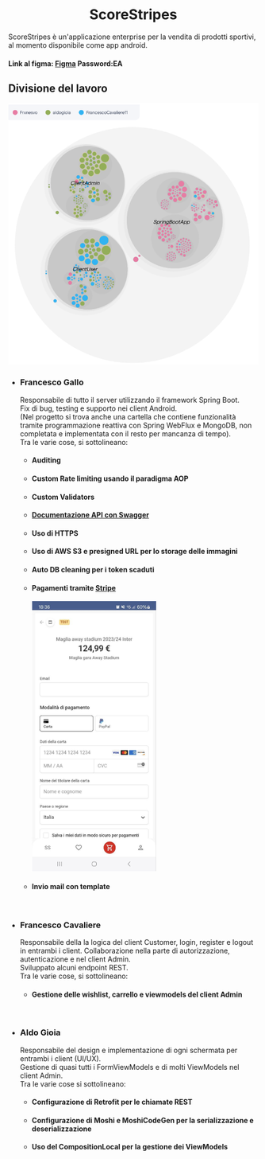 <div style="text-align: center;">
  <h1>ScoreStripes</h1>
</div>

<p> ScoreStripes è un'applicazione enterprise per la vendita di prodotti sportivi, al momento disponibile come app android.</p>
<h4> Link al figma: <a href="https://www.figma.com/design/1WAcUT4OLB5ZNfsRNZ1b6V/Untitled?node-id=0-1&t=aiDi0i26RPZYNtDe-1">Figma</a>       Password:EA</h4>
<h2> Divisione del lavoro </h2>
<div style="text-align: center;">
    <img src="./readmeImages/Heatmap divisione lavoro.png" alt="Heatmap divisione lavoro" width="600">
</div>
<ul>
    <li> 
        <h3>Francesco Gallo</h3>
        Responsabile di tutto il server utilizzando il framework Spring Boot.<br>
        Fix di bug, testing e supporto nei client Android.<br>
        (Nel progetto si trova anche una cartella che contiene funzionalità tramite programmazione reattiva con Spring WebFlux e MongoDB, non completata e implementata con il resto per mancanza di tempo).<br>
        Tra le varie cose, si sottolineano:
        <ul>
            <li> <h4>Auditing</h4> </li>
            <li> <h4>Custom Rate limiting usando il paradigma AOP</h4> </li>
            <li> <h4>Custom Validators</h4> </li>
            <li> <h4><a href="Documentazione API con Swagger">Documentazione API con Swagger</a></h4> </li>
            <li> <h4>Uso di HTTPS</h4> </li>
            <li> <h4>Uso di AWS S3 e presigned URL per lo storage delle immagini</h4> </li>
            <li> <h4>Auto DB cleaning per i token scaduti</h4> </li>
            <li> 
                <h4>Pagamenti tramite <a href="https://stripe.com/">Stripe</a></h4>
                <img src="./readmeImages/Stripe.jpeg" alt="Stripe" width="250">
            </li>
            <li> <h4>Invio mail con template</h4> </li>
        </ul>
    </li>
    <br>
    <li> 
        <h3>Francesco Cavaliere</h3>
        Responsabile della la logica del client Customer, login, register e logout in entrambi i client. Collaborazione nella parte di autorizzazione, autenticazione e nel client Admin.<br> 
        Sviluppato alcuni endpoint REST.<br> 
        Tra le varie cose, si sottolineano:
        <ul>
            <li> <h4>Gestione delle wishlist, carrello e viewmodels del client Admin</h4> </li>
        </ul>
    </li>
    <br>
    <li> 
        <h3>Aldo Gioia</h3>
        Responsabile del design e implementazione di ogni schermata per entrambi i client (UI/UX).<br>
        Gestione di quasi tutti i FormViewModels e di molti ViewModels nel client Admin.<br>
        Tra le varie cose si sottolineano:
        <ul>
            <li> <h4>Configurazione di Retrofit per le chiamate REST</h4> </li>
            <li> <h4>Configurazione di Moshi e MoshiCodeGen per la serializzazione e deserializzazione</h4> </li>
            <li> <h4>Uso del CompositionLocal per la gestione dei ViewModels</h4> </li>
        </ul>
    </li>
</ul>
